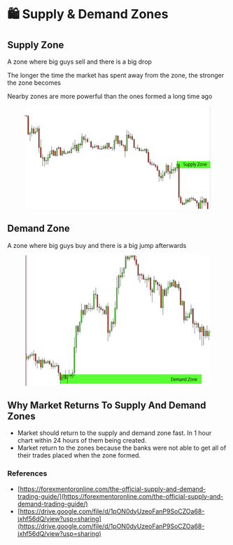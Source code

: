# 🛍 Supply & Demand Zones

## Supply Zone

A zone where big guys sell and there is a big drop

The longer the time the market has spent away from the zone, the stronger the zone becomes

Nearby zones are more powerful than the ones formed a long time ago



<figure><img src=".gitbook/assets/image (1).png" alt=""><figcaption></figcaption></figure>

## Demand Zone

A zone where big guys buy and there is a big jump afterwards



<figure><img src=".gitbook/assets/image.png" alt=""><figcaption></figcaption></figure>



## Why Market Returns To Supply And Demand Zones

* Market should return to the supply and demand zone fast. In 1 hour chart within 24 hours of them being created.
* Market return to the zones because the banks were not able to get all of their trades placed when the zone formed.



### References

* [https://forexmentoronline.com/the-official-supply-and-demand-trading-guide/](https://forexmentoronline.com/the-official-supply-and-demand-trading-guide/)
* [https://drive.google.com/file/d/1pON0dyUzeoFanP9SoCZOa68-jxhf56dQ/view?usp=sharing](https://drive.google.com/file/d/1pON0dyUzeoFanP9SoCZOa68-jxhf56dQ/view?usp=sharing)

